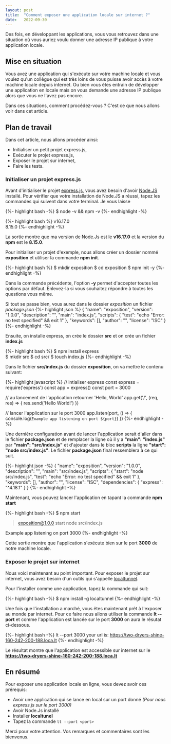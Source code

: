 ```yaml
---
layout: post
title:  "Comment exposer une application locale sur internet ?"
date:   2022-09-30
---
```

<p class="intro"><span class="dropcap">D</span>es fois, en développant les applications,
vous vous retrouvez dans une situation où vous auriez voulu donner une adresse IP publique à votre 
application locale.
</p>

## Mise en situation
Vous avez une application qui s'exécute sur votre machine locale et vous voulez
qu'un collègue qui est très loins de vous puisse avoir accès à votre machine locale depuis internet.
Ou bien vous êtes entrain de développer une application en locale mais on vous demande une adresse
IP publique alors que vous ne l'avez pas encore.  

Dans ces situations, comment procédez-vous ? C'est ce que nous allons voir dans cet article.

## Plan de travail
Dans cet article, nous allons procéder ainsi:
* Initialiser un petit projet express.js,
* Exécuter le projet express.js,
* Exposer le projet sur internet, 
* Faire les tests.

### Initialiser un projet express.js
Avant d'initialiser le projet [express.js](https://expressjs.com/), vous avez besoin d'avoir 
[Node.JS](https://nodejs.org/en/) installé. Pour vérifier que votre installation de Node.JS 
a réussi, tapez les commandes qui suivent dans votre terminal. Je vous laisse

{%- highlight bash -%}
$ node -v &&  npm -v
{%- endhighlight -%}

{%- highlight bash %}
v16.17.0  
8.15.0
{%- endhighlight -%}

La sortie montre que ma version de Node.Js est le **v16.17.0** et la version du **npm**
est le **8.15.0**.

Pour initialiser un projet d'exemple, nous allons créer un dossier nommé **exposition** et utiliser la commande **npm init**.

{%- highlight bash %}
$ mkdir exposition
$ cd exposition
$ npm init -y
{%- endhighlight -%}

Dans la commande précédente, l'option **-y** permet d'accepter toutes les options par défaut.
Enlevez-la si vous souhaitez répondre à toutes les questions vous même.

Si tout se passe bien, vous aurez dans le dossier _exposition_ un fichier _package.json_
{%- highlight json %}
    {
        "name": "exposition",
        "version": "1.0.0",
        "description": "",
        "main": "index.js",
        "scripts": {
        "test": "echo \"Error: no test specified\" && exit 1"
        },
        "keywords": [],
        "author": "",
        "license": "ISC"
    }
{%- endhighlight -%}

Ensuite, on installe express, on crée le dossier **src** et on crée un fichier **index.js**

{%- highlight bash %}
$ npm install express  
$ mkdir src
$ cd src/
$ touch index.js
{%- endhighlight -%}

Dans le fichier **src/index.js** du dossier **exposition**, on va mettre le contenu suivant:

{%- highlight javascript %}
// intialiser express
const express = require('express')
const app = express()
const port = 3000

// au lancement de l'application retourner 'Hello, World'
app.get('/', (req, res) => {
    res.send('Hello World!')
})

// lancer l'application sur le port 3000
app.listen(port, () => {
    console.log(`Example app listening on port ${port}`)
})
{%- endhighlight -%}

Une dernière configuration avant de lancer l'application serait d'aller dans le fichier 
**package.json** et de remplacer la ligne où il y a   **"main": "index.js"** par
**"main": "src/index.js"** et d'ajouter dans le bloc **scripts** la ligne
**"start": "node src/index.js"**. Le fichier **package.json** final ressemblera à ce qui suit.

{%- highlight json -%}
{
    "name": "exposition",
    "version": "1.0.0",
    "description": "",
    "main": "src/index.js",
    "scripts": {
        "start": "node src/index.js",
        "test": "echo \"Error: no test specified\" && exit 1"
    },
    "keywords": [],
    "author": "",
    "license": "ISC",
    "dependencies": {
        "express": "^4.18.1"
    }
}
{%- endhighlight -%}

Maintenant, vous pouvez lancer l'application en tapant la commande **npm start**

{%- highlight bash -%}
$ npm start
> exposition@1.0.0 start
> node src/index.js

Example app listening on port 3000
{%- endhighlight -%}

Cette sortie montre que l'application s'exécute bien sur le port **3000** de notre machine locale.

### Exposer le projet sur internet
Nous voici maintenant au point important. Pour exposer le projet sur internet, vous avez 
besoin d'un outils qui s'appelle [localtunnel](https://localtunnel.github.io/www/).

Pour l'installer comme une application, tapez la commande qui suit:

{%- highlight bash -%}
$ npm install -g localtunnel
{%- endhighlight -%}

Une fois que l'installation a marché, vous êtes maintenant prêt à l'exposer au monde par 
internet.
Pour ce faire nous allons utiliser la commande **lt --port** et comme l'application est 
lancée sur le port **3000** on aura le résutat ci-dessous.

{%- highlight bash -%}
lt --port 3000
your url is: https://two-dryers-shine-160-242-200-188.loca.lt
{%- endhighlight -%}

Le résultat montre que l'application est accessible sur internet sur le
**https://two-dryers-shine-160-242-200-188.loca.lt**

## En résumé
Pour exposer une application locale en ligne, vous devez avoir ces prérequis:
* Avoir une application qui se lance en local sur un port donné _(Pour nous express.js sur le port 3000)_
* Avoir Node.Js installé
* Installer **localtunel**
* Tapez la commande `lt --port <port>`

Merci pour votre attention. Vos remarques et commentaires sont les bienvenus.




